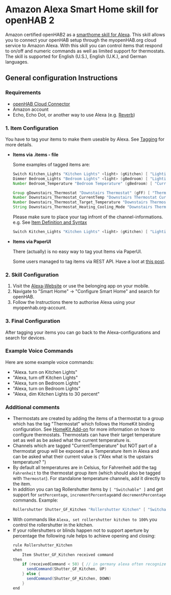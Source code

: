 # Amazon Alexa Smart Home skill for openHAB 2

Amazon certified openHAB2 as a [smarthome skill for Alexa](https://www.amazon.com/openHAB-Foundation/dp/B01MTY7Z5L).
This skill allows you to connect your openHAB setup through the myopenHAB.org cloud service to Amazon Alexa.
With this skill you can control items that respond to on/off and numeric commands as well as limited support for thermostats.
The skill is supported for English (U.S.), English (U.K.), and German languages. 

## General configuration Instructions

### Requirements

* [openHAB Cloud Connector](http://docs.openhab.org/addons/io/openhabcloud/readme.html)
* Amazon account
* Echo, Echo Dot, or another way to use Alexa (e.g. [Reverb](https://reverb.ai/))
<!--- did I miss something? --->

### 1. Item Configuration

You have to tag your items to make them useable by Alexa.
See [Tagging](http://docs.openhab.org/configuration/items.html#tagging) for more details.

* **Items via .items - file**

  Some examples of tagged items are:
  
  ```java
  Switch Kitchen_Lights "Kitchen Lights" <light> (gKitchen) [ "Lighting" ]
  Dimmer Bedroom_Lights "Bedroom Lights" <light> (gBedroom) [ "Lighting" ]
  Number Bedroom_Temperature "Bedroom Temperature" (gBedroom) [ "CurrentTemperature" ]
  
  Group gDownstairs_Thermostat "Downstairs Thermostat" (gFF) [ "Thermostat" ]
  Number Downstairs_Thermostat_CurrentTemp "Downstairs Thermostat Current Temperature" (gDownstairsThermostat) [ "CurrentTemperature" ]
  Number Downstairs_Thermostat_Target_Temperature "Downstairs Thermostat Target Temperature" (gDownstairsThermostat) [ "TargetTemperature" ]
  String Downstairs_Thermostat_Heating_Cooling_Mode "Downstairs Thermostat Heating/Cooling Mode" (gDownstairsThermostat) [ "homekit:HeatingCooling
  ```
  
  Please make sure to place your tag infront of the channel-informations. e.g.
  See [Item Definition and Syntax](http://docs.openhab.org/configuration/items.html#item-definition-and-syntax)
  
   ```java
   Switch Kitchen_Lights "Kitchen Lights" <light> (gKitchen) [ "Lighting" ] {channel="..."}
   ```
   
* **Items via PaperUI**
 
   There (actually) is no easy way to tag yout Items via PaperUI.
 
   Some users managed to tag items via REST API.
   Have a loot at [this post](https://community.openhab.org/t/apply-tags-to-items-added-linked-in-paper-ui/19443/11?u=mboremski).
   <!--- Are there more relevant ways to configure items? --->
   <!--- Should we add a chapter for availabletags? --->

### 2. Skill Configuration

1. Visit the [Alexa-Website](https://alexa.amazon.com/) or use the belonging app on your mobile.
2. Navigate to "Smart Home" -> "Configure Smart Home" and search for openHAB.
3. Follow the Instructions there to authorise Alexa using your myopenhab.org-account.

### 3. Final Configuration

After tagging your items you can go back to the Alexa-configurations and search for devices.

### Example Voice Commands

Here are some example voice commands:

 * "Alexa. turn on Kitchen Lights"
 * "Alexa, turn off Kitchen Lights"
 * "Alexa, turn on Bedroom Lights"
 * "Alexa, turn on Bedroom Lights"
 * "Alexa, dim Kitchen Lights to 30 percent"

### Additional comments

<!--- you have better suggestions for the Headline? --->

* Thermostats are created by adding the items of a thermostat to a group which has the tag "Thermostat" which follows the HomeKit binding configuration. 
See [HomeKit Add-on](http://docs.openhab.org/addons/io/homekit/readme.html) for more information on how to configure thermostats.
Thermostats can have their target temperature set as well as be asked what the current temperature is.
* Channels which are tagged "CurrentTemperature" but NOT part of a thermostat group will be exposed as a Temperature item in Alexa and can be asked what their current value is ("Alex what is the upstairs temperature? ")
* By default all temperatures are in Celsius, for Fahrenheit add the tag `Fahrenheit` to the thermostat group item (which should also be tagged with `Thermostat`).
For standalone temperature channels, add it directly to the item.
* In addition you can tag Rollershutter items by `[ "Switchable" ]` and get support for `setPercentage`, `incrementPercentage`and `decrementPercentage` commands.
Example:
  ```java
  Rollershutter Shutter_GF_Kitchen "Rollershutter Kitchen" [ "Switchable" ]
  ```
* With commands like `Alexa, set rollershutter kitchen to 100%` you control the rollershutter in the kitchen.
* If your rollershutters or blinds happen not to support aperture by percentage the following rule helps to achieve opening and closing:
  ```java
  rule Rollershutter_Kitchen
  when
      Item Shutter_GF_Kitchen received command
  then
      if (receivedCommand < 50) { // in germany alexa often recognizes "0" as "9"
        sendCommand(Shutter_GF_Kitchen, UP)
      } else {
        sendCommand(Shutter_GF_Kitchen, DOWN)
      }
  end
  ```

